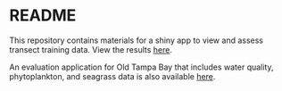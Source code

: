 
# README

This repository contains materials for a shiny app to view and assess transect training data.  View the results [here](http://shiny.tbep.org/seagrasstransect/).

An evaluation application for Old Tampa Bay that includes water quality, phytoplankton, and seagrass data is also available [here](http://shiny.tbep.org/seagrasstransect/otbseagrass.Rmd).